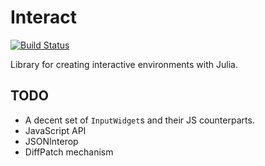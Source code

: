 # Interact

[![Build Status](https://travis-ci.org/shashi/Interact.jl.png)](https://travis-ci.org/shashi/Interact.jl)

Library for creating interactive environments with Julia.

## TODO

* A decent set of `InputWidget`s and their JS counterparts.
* JavaScript API
* JSONInterop
* DiffPatch mechanism
